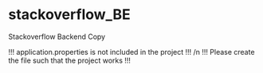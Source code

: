 # stackoverflow_BE
Stackoverflow Backend Copy

!!! application.properties is not included in the project !!! /n
!!! Please create the file such that the project works !!!
